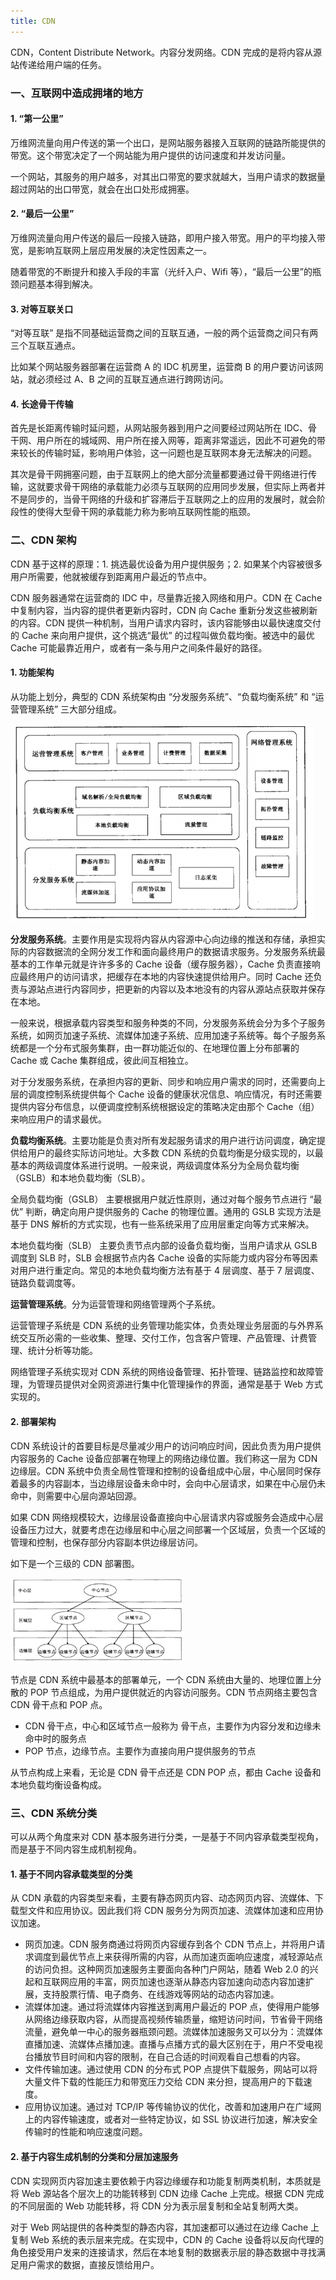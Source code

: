 ```yaml
---
title: CDN
---
```


CDN，Content Distribute Network。内容分发网络。CDN 完成的是将内容从源站传递给用户端的任务。

### 一、互联网中造成拥堵的地方

#### 1. “第一公里”

万维网流量向用户传送的第一个出口，是网站服务器接入互联网的链路所能提供的带宽。这个带宽决定了一个网站能为用户提供的访问速度和并发访问量。

一个网站，其服务的用户越多，对其出口带宽的要求就越大，当用户请求的数据量超过网站的出口带宽，就会在出口处形成拥塞。

#### 2. “最后一公里”

万维网流量向用户传送的最后一段接入链路，即用户接入带宽。用户的平均接入带宽，是影响互联网上层应用发展的决定性因素之一。

随着带宽的不断提升和接入手段的丰富（光纤入户、Wifi 等），“最后一公里”的瓶颈问题基本得到解决。

#### 3. 对等互联关口

“对等互联” 是指不同基础运营商之间的互联互通，一般的两个运营商之间只有两三个互联互通点。

比如某个网站服务器部署在运营商 A 的 IDC 机房里，运营商 B 的用户要访问该网站，就必须经过 A、B 之间的互联互通点进行跨网访问。

#### 4. 长途骨干传输

首先是长距离传输时延问题，从网站服务器到用户之间要经过网站所在 IDC、骨干网、用户所在的城域网、用户所在接入网等，距离非常遥远，因此不可避免的带来较长的传输时延，影响用户体验，这一问题也是互联网本身无法解决的问题。

其次是骨干网拥塞问题，由于互联网上的绝大部分流量都要通过骨干网络进行传输，这就要求骨干网络的承载能力必须与互联网的应用同步发展，但实际上两者并不是同步的，当骨干网络的升级和扩容滞后于互联网之上的应用的发展时，就会阶段性的使得大型骨干网的承载能力称为影响互联网性能的瓶颈。

### 二、CDN 架构

CDN 基于这样的原理：1. 挑选最优设备为用户提供服务；2. 如果某个内容被很多用户所需要，他就被缓存到距离用户最近的节点中。

CDN 服务器通常在运营商的 IDC 中，尽量靠近接入网络和用户。CDN 在 Cache 中复制内容，当内容的提供者更新内容时，CDN 向 Cache 重新分发这些被刷新的内容。CDN 提供一种机制，当用户请求内容时，该内容能够由以最快速度交付的 Cache 来向用户提供，这个挑选“最优” 的过程叫做负载均衡。被选中的最优 Cache 可能最靠近用户，或者有一条与用户之间条件最好的路径。

#### 1. 功能架构

从功能上划分，典型的 CDN 系统架构由 “分发服务系统”、“负载均衡系统” 和 “运营管理系统” 三大部分组成。

<img src="./image/CDN系统功能架构图.png" style="zoom:53%;" />

**分发服务系统**。主要作用是实现将内容从内容源中心向边缘的推送和存储，承担实际的内容数据流的全网分发工作和面向最终用户的数据请求服务。分发服务系统最基本的工作单元就是许许多多的 Cache 设备（缓存服务器），Cache 负责直接响应最终用户的访问请求，把缓存在本地的内容快速提供给用户。同时 Cache 还负责与源站点进行内容同步，把更新的内容以及本地没有的内容从源站点获取并保存在本地。

一般来说，根据承载内容类型和服务种类的不同，分发服务系统会分为多个子服务系统，如网页加速子系统、流媒体加速子系统、应用加速子系统等。每个子服务系统都是一个分布式服务集群，由一群功能近似的、在地理位置上分布部署的 Cache 或 Cache 集群组成，彼此间互相独立。

对于分发服务系统，在承担内容的更新、同步和响应用户需求的同时，还需要向上层的调度控制系统提供每个 Cache 设备的健康状况信息、响应情况，有时还需要提供内容分布信息，以便调度控制系统根据设定的策略决定由那个 Cache（组）来响应用户的请求最优。

**负载均衡系统**。主要功能是负责对所有发起服务请求的用户进行访问调度，确定提供给用户的最终实际访问地址。大多数 CDN 系统的负载均衡是分级实现的，以最基本的两级调度体系进行说明。一般来说，两级调度体系分为全局负载均衡（GSLB）和本地负载均衡（SLB）。

全局负载均衡（GSLB） 主要根据用户就近性原则，通过对每个服务节点进行 “最优” 判断，确定向用户提供服务的 Cache 的物理位置。通用的 GSLB 实现方法是基于 DNS 解析的方式实现，也有一些系统采用了应用层重定向等方式来解决。

本地负载均衡（SLB） 主要负责节点内部的设备负载均衡，当用户请求从 GSLB 调度到 SLB 时，SLB 会根据节点内各 Cache 设备的实际能力或内容分布等因素对用户进行重定向。常见的本地负载均衡方法有基于 4 层调度、基于 7 层调度、链路负载调度等。

**运营管理系统**。分为运营管理和网络管理两个子系统。

运营管理子系统是 CDN 系统的业务管理功能实体，负责处理业务层面的与外界系统交互所必需的一些收集、整理、交付工作，包含客户管理、产品管理、计费管理、统计分析等功能。

网络管理子系统实现对 CDN 系统的网络设备管理、拓扑管理、链路监控和故障管理，为管理员提供对全网资源进行集中化管理操作的界面，通常是基于 Web 方式实现的。

#### 2. 部署架构

CDN 系统设计的首要目标是尽量减少用户的访问响应时间，因此负责为用户提供内容服务的 Cache 设备应部署在物理上的网络边缘位置。我们称这一层为 CDN 边缘层。CDN 系统中负责全局性管理和控制的设备组成中心层，中心层同时保存着最多的内容副本，当边缘层设备未命中时，会向中心层请求，如果在中心层仍未命中，则需要中心层向源站回源。

如果 CDN 网络规模较大，边缘层设备直接向中心层请求内容或服务会造成中心层设备压力过大，就要考虑在边缘层和中心层之间部署一个区域层，负责一个区域的管理和控制，也保存部分内容副本供边缘层访问。

如下是一个三级的 CDN 部署图。

<img src="./image/三级CDN系统部署图.png" style="zoom:33%;" />

节点是 CDN 系统中最基本的部署单元，一个 CDN 系统由大量的、地理位置上分散的 POP 节点组成，为用户提供就近的内容访问服务。CDN 节点网络主要包含 CDN 骨干点和 POP 点。

- CDN 骨干点，中心和区域节点一般称为 骨干点，主要作为内容分发和边缘未命中时的服务点
- POP 节点，边缘节点。主要作为直接向用户提供服务的节点

从节点构成上来看，无论是 CDN 骨干点还是 CDN POP 点，都由 Cache 设备和本地负载均衡设备构成。

### 三、CDN 系统分类

可以从两个角度来对 CDN 基本服务进行分类，一是基于不同内容承载类型视角，而是基于不同内容生成机制视角。

#### 1. 基于不同内容承载类型的分类

从 CDN 承载的内容类型来看，主要有静态网页内容、动态网页内容、流媒体、下载型文件和应用协议。因此我们将 CDN 服务分为网页加速、流媒体加速和应用协议加速。

- 网页加速。CDN 服务商通过将网页内容缓存到各个 CDN 节点上，并将用户请求调度到最优节点上来获得所需的内容，从而加速页面响应速度，减轻源站点的访问负担。这种网页加速服务主要面向各种门户网站，随着 Web 2.0 的兴起和互联网应用的丰富，网页加速也逐渐从静态内容加速向动态内容加速扩展，支持股票行情、电子商务、在线游戏等网站的动态内容加速。
- 流媒体加速。通过将流媒体内容推送到离用户最近的 POP 点，使得用户能够从网络边缘获取内容，从而提高视频传输质量，缩短访问时间，节省骨干网络流量，避免单一中心的服务器瓶颈问题。流媒体加速服务又可以分为：流媒体直播加速、流媒体点播加速。直播与点播方式的最大区别在于，用户不受电视台播放节目时间和内容的限制，在自己合适的时间观看自己想看的内容。
- 文件传输加速。通过使用 CDN 的分布式 POP 点提供下载服务，网站可以将大量文件下载的性能压力和带宽压力交给 CDN 来分担，提高用户的下载速度。
- 应用协议加速。通过对 TCP/IP 等传输协议的优化，改善和加速用户在广域网上的内容传输速度，或者对一些特定协议，如 SSL 协议进行加速，解决安全传输时的性能和响应速度问题。

#### 2. 基于内容生成机制的分类和分层加速服务

CDN 实现网页内容加速主要依赖于内容边缘缓存和功能复制两类机制，本质就是将 Web 源站各个层次上的功能转移到 CDN 边缘 Cache 上完成。根据 CDN 完成的不同层面的 Web 功能转移，将 CDN 分为表示层复制和全站复制两大类。

对于 Web 网站提供的各种类型的静态内容，其加速都可以通过在边缘 Cache 上复制 Web 系统的表示层来完成。在实现中，CDN 的 Cache 设备将以反向代理的角色接受用户发来的连接请求，然后在本地复制的数据表示层的静态数据中寻找满足用户需求的数据，直接反馈给用户。